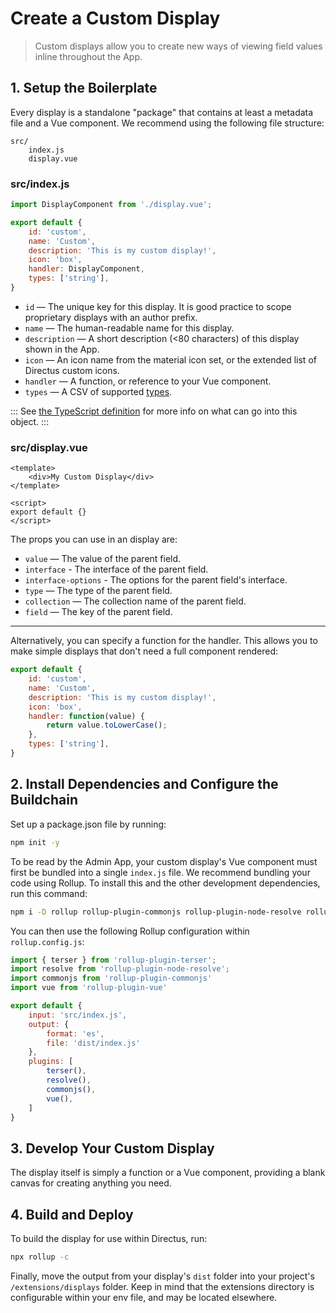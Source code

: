 # Create a Custom Display

> Custom displays allow you to create new ways of viewing field values inline throughout the App.

## 1. Setup the Boilerplate

Every display is a standalone "package" that contains at least a metadata file and a Vue component. We recommend using the following file structure:

```
src/
	index.js
	display.vue
```

### src/index.js

```js
import DisplayComponent from './display.vue';

export default {
    id: 'custom',
    name: 'Custom',
    description: 'This is my custom display!',
    icon: 'box',
    handler: DisplayComponent,
    types: ['string'],
}
```

* `id` — The unique key for this display. It is good practice to scope proprietary displays with an author prefix.
* `name` — The human-readable name for this display.
* `description` — A short description (<80 characters) of this display shown in the App.
* `icon` — An icon name from the material icon set, or the extended list of Directus custom icons.
* `handler` — A function, or reference to your Vue component.
* `types` — A CSV of supported [types](#).

:::
See [the TypeScript definition](https://github.com/directus/next/blob/20355fee5eba514dd75565f60269311187010c66/app/src/displays/types.ts#L24-L34) for more info on what can go into this object.
:::

### src/display.vue

```vue
<template>
    <div>My Custom Display</div>
</template>

<script>
export default {}
</script>
```

The props you can use in an display are:

* `value` — The value of the parent field.
* `interface` - The interface of the parent field.
* `interface-options` - The options for the parent field's interface.
* `type` — The type of the parent field.
* `collection` — The collection name of the parent field.
* `field` — The key of the parent field.

---

Alternatively, you can specify a function for the handler. This allows you to make simple displays that don't need a full component rendered:

```js
export default {
    id: 'custom',
    name: 'Custom',
    description: 'This is my custom display!',
    icon: 'box',
    handler: function(value) {
		return value.toLowerCase();
	},
    types: ['string'],
}
```

## 2. Install Dependencies and Configure the Buildchain

Set up a package.json file by running:

```bash
npm init -y
```

To be read by the Admin App, your custom display's Vue component must first be bundled into a single `index.js` file. We recommend bundling your code using Rollup. To install this and the other development dependencies, run this command:

```bash
npm i -D rollup rollup-plugin-commonjs rollup-plugin-node-resolve rollup-plugin-terser rollup-plugin-vue@5.0.0 @vue/compiler-sfc vue-template-compiler
```

You can then use the following Rollup configuration within `rollup.config.js`:

```js
import { terser } from 'rollup-plugin-terser';
import resolve from 'rollup-plugin-node-resolve';
import commonjs from 'rollup-plugin-commonjs'
import vue from 'rollup-plugin-vue'

export default {
    input: 'src/index.js',
    output: {
        format: 'es',
        file: 'dist/index.js'
    },
    plugins: [
        terser(),
        resolve(),
        commonjs(),
        vue(),
    ]
}
```

## 3. Develop Your Custom Display

The display itself is simply a function or a Vue component, providing a blank canvas for creating anything you need.

## 4. Build and Deploy

To build the display for use within Directus, run:

```bash
npx rollup -c
```

Finally, move the output from your display's `dist` folder into your project's `/extensions/displays` folder. Keep in mind that the extensions directory is configurable within your env file, and may be located elsewhere.
